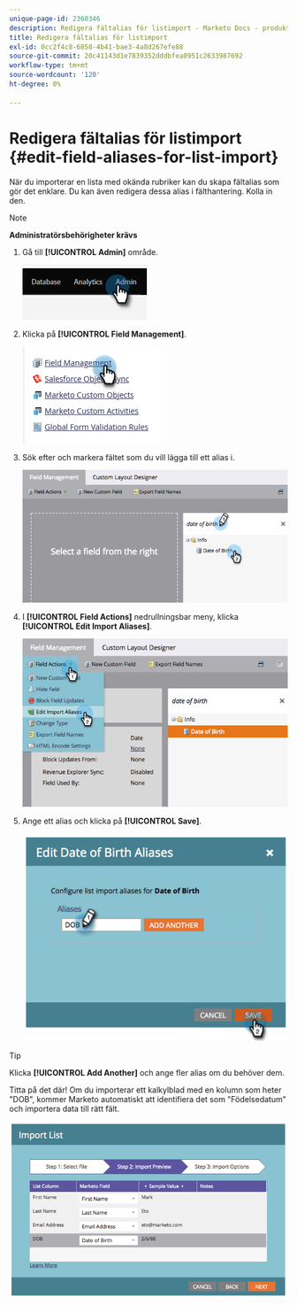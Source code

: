 ```yaml
---
unique-page-id: 2360346
description: Redigera fältalias för listimport - Marketo Docs - produktdokumentation
title: Redigera fältalias för listimport
exl-id: 0cc2f4c8-6858-4b41-bae3-4a8d267efe88
source-git-commit: 20c41143d1e7839352dddbfea0951c2633987692
workflow-type: tm+mt
source-wordcount: '120'
ht-degree: 0%

---
```


# Redigera fältalias för listimport {#edit-field-aliases-for-list-import}

När du importerar en lista med okända rubriker kan du skapa fältalias som gör det enklare. Du kan även redigera dessa alias i fälthantering. Kolla in den.

>[!NOTE]
>
>**Administratörsbehörigheter krävs**

1. Gå till **[!UICONTROL Admin]** område.

   ![](assets/edit-field-aliases-for-list-import-1.png)

1. Klicka på **[!UICONTROL Field Management]**.

   ![](assets/edit-field-aliases-for-list-import-2.png)

1. Sök efter och markera fältet som du vill lägga till ett alias i.

   ![](assets/edit-field-aliases-for-list-import-3.png)

1. I **[!UICONTROL Field Actions]** nedrullningsbar meny, klicka **[!UICONTROL Edit Import Aliases]**.

   ![](assets/edit-field-aliases-for-list-import-4.png)

1. Ange ett alias och klicka på **[!UICONTROL Save]**.

   ![](assets/edit-field-aliases-for-list-import-5.png)

>[!TIP]
>
>Klicka **[!UICONTROL Add Another]** och ange fler alias om du behöver dem.

Titta på det där! Om du importerar ett kalkylblad med en kolumn som heter &quot;DOB&quot;, kommer Marketo automatiskt att identifiera det som &quot;Födelsedatum&quot; och importera data till rätt fält.

![](assets/edit-field-aliases-for-list-import-6.png)
